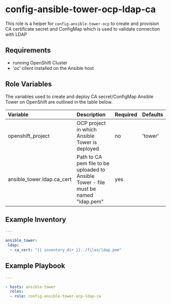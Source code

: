 config-ansible-tower-ocp-ldap-ca
============================

This role is a helper for `config-ansible-tower-ocp` to create and provision CA certificate secret and ConfigMap which is  used to validate connection with LDAP

## Requirements

  -  running OpenShift Cluster
  -  'oc' client installed on the Ansible host


## Role Variables

The variables used to create and deploy CA secret/ConfigMap  Ansible Tower on OpenShift are outlined in the table below. 

| Variable | Description | Required | Defaults |
|:---------|:------------|:---------|:---------|
|openshift_project|OCP project in which Ansible Tower is deployed|no|'tower'|
|ansible_tower.ldap.ca_cert| Path to CA pem file to be uploaded to Ansible Tower - file must be named "ldap.pem" |yes||

## Example Inventory

```yaml
---

ansible_tower:
 ldap:
  - ca_cert: "{{ inventory_dir }}../files/ldap.pem"
```

## Example Playbook

```yaml
---

- hosts: ansible-tower
  roles:
  - role: config-ansible-tower-ocp-ldap-ca
```
